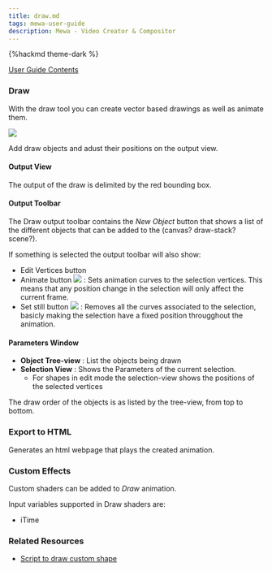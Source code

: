 ```yaml
---
title: draw.md
tags: mewa-user-guide
description: Mewa - Video Creator & Compositor
---
```


{%hackmd theme-dark %}

[User Guide Contents](https://hackmd.io/@k--5gSDXTFSeySUer_0emQ/BJEudBf-F)

### Draw


With the draw tool you can create vector based drawings as well as animate them.


![](https://i.imgur.com/Dk73byA.png)


Add draw objects and adust their positions on the output view.



#### Output View

The output of the draw is delimited by the red bounding box.

#### Output Toolbar

The Draw output toolbar contains the *New Object* button that shows a list of the different objects that can be added to the (canvas? draw-stack? scene?).

If something is selected the output toolbar will also show:
* Edit Vertices button
* Animate button ![](https://i.imgur.com/u3spLyO.png) : Sets animation curves to the selection vertices. This means that any position change in the selection will only affect the current frame.
* Set still button ![](https://i.imgur.com/LHmYzqT.png) : Removes all the curves associated to the selection, basicly making the selection have a fixed position througghout the animation.


#### Parameters Window

* **Object Tree-view** : List the objects being drawn
* **Selection View** : Shows the Parameters of the current selection. 
   * For shapes in edit mode the selection-view shows the positions of the selected vertices


The draw order of the objects is as listed by the tree-view, from top to bottom.



### Export to HTML

Generates an html webpage that plays the created animation.

### Custom Effects

Custom shaders can be added to *Draw* animation.

Input variables supported in Draw shaders are:

* iTime

### Related Resources

* [Script to draw custom shape](http://mewa.app/webstore/index.php?view=Rounded_Corners_Triangle)

